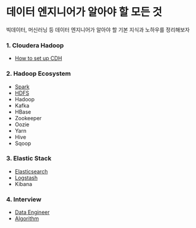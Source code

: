 # 데이터 엔지니어가 알아야 할 모든 것

빅데이터, 머신러닝 등 데이터 엔지니어가 알아야 할 기본 지식과 노하우를 정리해보자

### 1. Cloudera Hadoop

- [How to set up CDH](cloudera/how_to_setup_cdh)

### 2. Hadoop Ecosystem

- [Spark](hadoop_ecosystem/spark)
- [HDFS](hadoop_ecosystem/hdfs)
- Hadoop
- Kafka
- HBase
- Zookeeper
- Oozie
- Yarn
- Hive
- Sqoop

### 3. Elastic Stack

- [Elasticsearch](elk_stack/elasticsearch)
- [Logstash](elk_stack/logstash)
- Kibana

### 4. Interview

- [Data Engineer](interview/data_engineer)
- [Algorithm](interview/algorithm)
